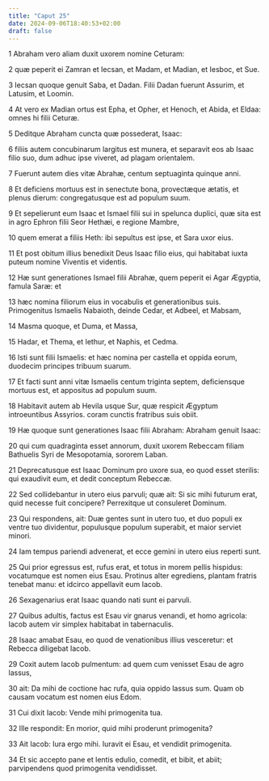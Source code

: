 ```yaml
---
title: "Caput 25"
date: 2024-09-06T18:40:53+02:00
draft: false
---
```




1 Abraham vero aliam duxit uxorem nomine Ceturam:

2 quæ peperit ei Zamran et Iecsan, et Madam, et Madian, et Iesboc, et Sue.

3 Iecsan quoque genuit Saba, et Dadan. Filii Dadan fuerunt Assurim, et Latusim, et Loomin.

4 At vero ex Madian ortus est Epha, et Opher, et Henoch, et Abida, et Eldaa: omnes hi filii Ceturæ.

5 Deditque Abraham cuncta quæ possederat, Isaac:

6 filiis autem concubinarum largitus est munera, et separavit eos ab Isaac filio suo, dum adhuc ipse viveret, ad plagam orientalem.

7 Fuerunt autem dies vitæ Abrahæ, centum septuaginta quinque anni.

8 Et deficiens mortuus est in senectute bona, provectæque ætatis, et plenus dierum: congregatusque est ad populum suum.

9 Et sepelierunt eum Isaac et Ismael filii sui in spelunca duplici, quæ sita est in agro Ephron filii Seor Hethæi, e regione Mambre,

10 quem emerat a filiis Heth: ibi sepultus est ipse, et Sara uxor eius.

11 Et post obitum illius benedixit Deus Isaac filio eius, qui habitabat iuxta puteum nomine Viventis et videntis.

12 Hæ sunt generationes Ismael filii Abrahæ, quem peperit ei Agar Ægyptia, famula Saræ: et

13 hæc nomina filiorum eius in vocabulis et generationibus suis. Primogenitus Ismaelis Nabaioth, deinde Cedar, et Adbeel, et Mabsam,

14 Masma quoque, et Duma, et Massa,

15 Hadar, et Thema, et Iethur, et Naphis, et Cedma.

16 Isti sunt filii Ismaelis: et hæc nomina per castella et oppida eorum, duodecim principes tribuum suarum.

17 Et facti sunt anni vitæ Ismaelis centum triginta septem, deficiensque mortuus est, et appositus ad populum suum.

18 Habitavit autem ab Hevila usque Sur, quæ respicit Ægyptum introeuntibus Assyrios. coram cunctis fratribus suis obiit.

19 Hæ quoque sunt generationes Isaac filii Abraham: Abraham genuit Isaac:

20 qui cum quadraginta esset annorum, duxit uxorem Rebeccam filiam Bathuelis Syri de Mesopotamia, sororem Laban.

21 Deprecatusque est Isaac Dominum pro uxore sua, eo quod esset sterilis: qui exaudivit eum, et dedit conceptum Rebeccæ.

22 Sed collidebantur in utero eius parvuli; quæ ait: Si sic mihi futurum erat, quid necesse fuit concipere? Perrexitque ut consuleret Dominum.

23 Qui respondens, ait: Duæ gentes sunt in utero tuo, et duo populi ex ventre tuo dividentur, populusque populum superabit, et maior serviet minori.

24 Iam tempus pariendi advenerat, et ecce gemini in utero eius reperti sunt.

25 Qui prior egressus est, rufus erat, et totus in morem pellis hispidus: vocatumque est nomen eius Esau. Protinus alter egrediens, plantam fratris tenebat manu: et idcirco appellavit eum Iacob.

26 Sexagenarius erat Isaac quando nati sunt ei parvuli.

27 Quibus adultis, factus est Esau vir gnarus venandi, et homo agricola: Iacob autem vir simplex habitabat in tabernaculis.

28 Isaac amabat Esau, eo quod de venationibus illius vesceretur: et Rebecca diligebat Iacob.

29 Coxit autem Iacob pulmentum: ad quem cum venisset Esau de agro lassus,

30 ait: Da mihi de coctione hac rufa, quia oppido lassus sum. Quam ob causam vocatum est nomen eius Edom.

31 Cui dixit Iacob: Vende mihi primogenita tua.

32 Ille respondit: En morior, quid mihi proderunt primogenita?

33 Ait Iacob: Iura ergo mihi. Iuravit ei Esau, et vendidit primogenita.

34 Et sic accepto pane et lentis edulio, comedit, et bibit, et abiit; parvipendens quod primogenita vendidisset.

